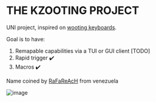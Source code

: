 # THE KZOOTING PROJECT
UNI project, inspired on [wooting keyboards](https://next.wooting.io/).

Goal is to have:
1. Remapable capabilities via a TUI or GUI client [TODO]
2. Rapid trigger ✔️
3. Macros ✔️

Name coined by [RaFaReAcH](https://osu.ppy.sh/users/10491903) from venezuela

![image](https://github.com/ikz87/kzooting-9KHE/assets/98569017/bd057d7d-f5b0-40aa-971f-64d03ce2806b)
